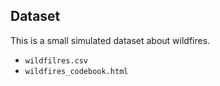 ## Dataset

This is a small simulated dataset about wildfires.

- `wildfilres.csv`
- `wildfires_codebook.html`

